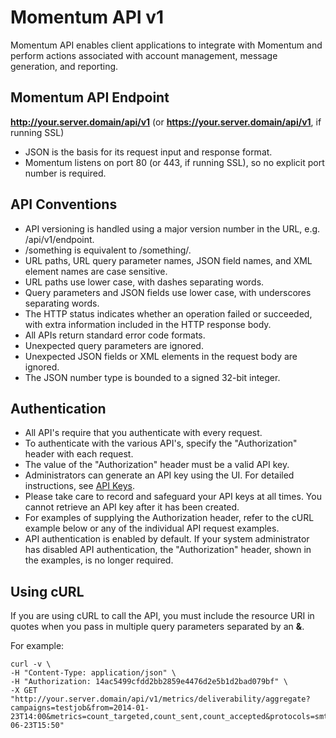 # Momentum API v1
Momentum API enables client applications to integrate with Momentum and perform actions associated with account management, message generation, and reporting.

## Momentum API Endpoint
**http://your.server.domain/api/v1** (or **https://your.server.domain/api/v1**, if running SSL)

* JSON is the basis for its request input and response format.
* Momentum listens on port 80 (or 443, if running SSL), so no explicit port number is required.

## API Conventions
* API versioning is handled using a major version number in the URL, e.g. /api/v1/endpoint.
* /something is equivalent to /something/.
* URL paths, URL query parameter names, JSON field names, and XML element names are case sensitive.
* URL paths use lower case, with dashes separating words.
* Query parameters and JSON fields use lower case, with underscores separating words.
* The HTTP status indicates whether an operation failed or succeeded, with extra information included in the HTTP response body.
* All APIs return standard error code formats.
* Unexpected query parameters are ignored.
* Unexpected JSON fields or XML elements in the request body are ignored.
* The JSON number type is bounded to a signed 32-bit integer.

## Authentication
* All API's require that you authenticate with every request.
* To authenticate with the various API's, specify the "Authorization" header with each request.
* The value of the "Authorization" header must be a valid API key.
* Administrators can generate an API key using the UI. For detailed instructions, see [API Keys](https://support.messagesystems.com/docs/web-momo4/web-ui.apikeys.php).
* Please take care to record and safeguard your API keys at all times. You cannot retrieve an API key after it has been created.
* For examples of supplying the Authorization header, refer to the cURL example below or any of the individual API request examples.
* API authentication is enabled by default. If your system administrator has disabled API authentication, the "Authorization" header, shown in the examples, is no longer required.

## Using cURL
If you are using cURL to call the API, you must include the resource URI in quotes when you pass in multiple query parameters separated by an **&**.

For example:

```
curl -v \
-H "Content-Type: application/json" \
-H "Authorization: 14ac5499cfdd2bb2859e4476d2e5b1d2bad079bf" \
-X GET "http://your.server.domain/api/v1/metrics/deliverability/aggregate?campaigns=testjob&from=2014-01-23T14:00&metrics=count_targeted,count_sent,count_accepted&protocols=smtp&timezone=America%2FNew_York&to=2014-06-23T15:50"
```